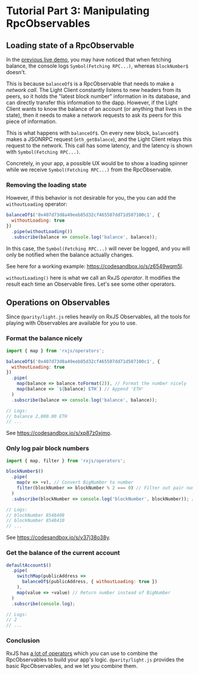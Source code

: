# Tutorial Part 3: Manipulating RpcObservables

## Loading state of a RpcObservable

In the [previous live demo](https://codesandbox.io/s/wk7y9n77wl), you may have noticed that when fetching balance, the console logs `Symbol(Fetching RPC...)`, whereas `blockNumber$` doesn't.

This is because `balanceOf$` is a RpcObservable that needs to make a _network call_. The Light Client constantly listens to new headers from its peers, so it holds the "latest block number" information in its database, and can directly transfer this information to the dapp. However, if the Light Client wants to know the balance of an account (or anything that lives in the state), then it needs to make a network requests to ask its peers for this piece of information.

This is what happens with `balanceOf$`. On every new block, `balanceOf$` makes a JSONRPC request (`eth_getBalance`), and the Light Client relays this request to the network. This call has some latency, and the latency is shown with `Symbol(Fetching RPC...)`.

Concretely, in your app, a possible UX would be to show a loading spinner while we receive `Symbol(Fetching RPC...)` from the RpcObservable.

### Removing the loading state

However, if this behavior is not desirable for you, the you can add the `withoutLoading` operator:

```javascript
balanceOf$('0x407d73d8a49eeb85d32cf465507dd71d507100c1', {
  withoutLoading: true
})
  .pipe(withoutLoading())
  .subscribe(balance => console.log('balance', balance));
```

In this case, the `Symbol(Fetching RPC...)` will never be logged, and you will only be notified when the balance actually changes.

See here for a working example: https://codesandbox.io/s/z6549wqm5l.

`withoutLoading()` here is what we call an RxJS _operator_. It modifies the result each time an Observable fires. Let's see some other operators.

## Operations on Observables

Since `@parity/light.js` relies heavily on RxJS Observables, all the tools for playing with Observables are available for you to use.

### Format the balance nicely

```javascript
import { map } from 'rxjs/operators';

balanceOf$('0x407d73d8a49eeb85d32cf465507dd71d507100c1', {
  withoutLoading: true
})
  .pipe(
    map(balance => balance.toFormat(2)), // Format the number nicely
    map(balance => `${balance} ETH`) // Append 'ETH'
  )
  .subscribe(balance => console.log('balance', balance));

// Logs:
// balance 2,000.00 ETH
// ...
```

See https://codesandbox.io/s/xp87z0xjmo.

### Only log pair block numbers

```javascript
import { map, filter } from 'rxjs/operators';

blockNumber$()
  .pipe(
    map(v => +v), // Convert BigNumber to number
    filter(blockNumber => blockNumber % 2 === 0) // Filter out pair numbers
  )
  .subscribe(blockNumber => console.log('blockNumber', blockNumber)); // Same as before, log the result

// Logs:
// blockNumber 8548408
// blockNumber 8548410
// ...
```

See https://codesandbox.io/s/v37j38o38y.

### Get the balance of the current account

```javascript
defaultAccount$()
  .pipe(
    switchMap(publicAddress =>
      balanceOf$(publicAddress, { withoutLoading: true })
    ),
    map(value => +value) // Return number instead of BigNumber
  )
  .subscribe(console.log);

// Logs:
// 2
// ...
```

### Conclusion

RxJS has [a lot of operators](http://reactivex.io/documentation/operators.html) which you can use to combine the RpcObservables to build your app's logic. `@parity/light.js` provides the basic RpcObservables, and we let you combine them.
